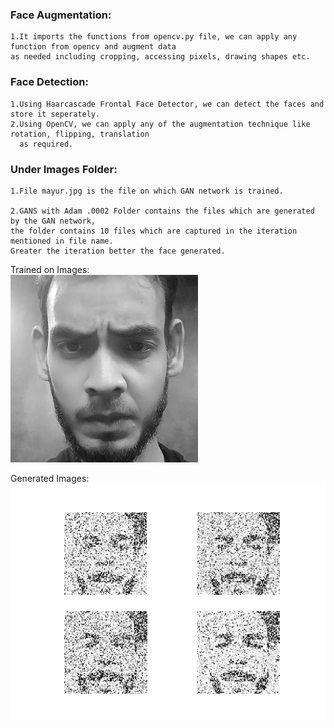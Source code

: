 ### Face Augmentation:
    1.It imports the functions from opencv.py file, we can apply any function from opencv and augment data 
    as needed including cropping, accessing pixels, drawing shapes etc.

### Face Detection:
    1.Using Haarcascade Frontal Face Detector, we can detect the faces and store it seperately.
    2.Using OpenCV, we can apply any of the augmentation technique like rotation, flipping, translation
      as required.

### Under Images Folder:
  
    1.File mayur.jpg is the file on which GAN network is trained.
  
    2.GANS with Adam .0002 Folder contains the files which are generated by the GAN network, 
    the folder contains 10 files which are captured in the iteration mentioned in file name. 
    Greater the iteration better the face generated.
    
    
 Trained on Images:   
 ![alt text](https://github.com/Mayurji/Computer-Vision/blob/master/Generate%20Face%20from%20Faces%20Using%20GANS%20and%20OpenCV/images/mayur.jpg "Trained on Images")
 
 Generated Images:
 ![alt text](https://github.com/Mayurji/Computer-Vision/blob/master/Generate%20Face%20from%20Faces%20Using%20GANS%20and%20OpenCV/images/GANS%20with%20Adam%20.0002/9950.png "Generated Images")
  
